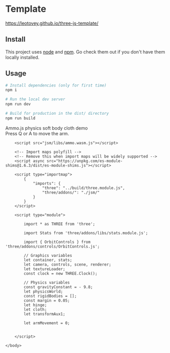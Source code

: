 

# Template
<https://leotovey.github.io/three-js-template/>
## Install
This project uses [node](http://nodejs.org) and [npm](https://npmjs.com). Go check them out if you don't have them locally installed.

## Usage


``` bash
# Install dependencies (only for first time)
npm i

# Run the local dev server
npm run dev

# Build for production in the dist/ directory
npm run build
```


<html lang="en">
	<head>
		<title>Ammo.js softbody cloth demo</title>
		<meta charset="utf-8">
		<meta name="viewport" content="width=device-width, user-scalable=no, minimum-scale=1.0, maximum-scale=1.0">
		<link type="text/css" rel="stylesheet" href="main.css">
		<style>
			body {
				color: #333;
			}
		</style>
	</head>
	<body>
		<div id="info">Ammo.js physics soft body cloth demo<br>Press Q or A to move the arm.</div>
		<div id="container"></div>

		<script src="jsm/libs/ammo.wasm.js"></script>

		<!-- Import maps polyfill -->
		<!-- Remove this when import maps will be widely supported -->
		<script async src="https://unpkg.com/es-module-shims@1.6.3/dist/es-module-shims.js"></script>

		<script type="importmap">
			{
				"imports": {
					"three": "../build/three.module.js",
					"three/addons/": "./jsm/"
				}
			}
		</script>

		<script type="module">

			import * as THREE from 'three';

			import Stats from 'three/addons/libs/stats.module.js';

			import { OrbitControls } from 'three/addons/controls/OrbitControls.js';

			// Graphics variables
			let container, stats;
			let camera, controls, scene, renderer;
			let textureLoader;
			const clock = new THREE.Clock();

			// Physics variables
			const gravityConstant = - 9.8;
			let physicsWorld;
			const rigidBodies = [];
			const margin = 0.05;
			let hinge;
			let cloth;
			let transformAux1;

			let armMovement = 0;


		</script>

	</body>
</html>

